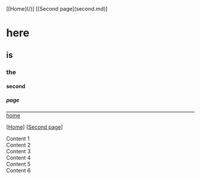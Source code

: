 <!DOCTYPE html>
<html>

<head>
<!-- bootstrap 3 -->
<link rel="stylesheet" href="//cdn.jsdelivr.net/npm/bootstrap-block-grid@latest/dist/bootstrap3-block-grid.min.css">
<!-- bootstrap 4 -->
<link rel="stylesheet" href="//cdn.jsdelivr.net/npm/bootstrap-block-grid@latest/dist/bootstrap4-block-grid.min.css">
</head>
<body>
[[Home](/)]
[[Second page](second.md)]

# here
## is
### the
#### second
##### page

<div style="border-top: 1px solid black">
  <span>
    <a href="/">home</a>
   </span>
</div>

[[Home](/)]
[[Second page](second.md)]

<div class="block-grid-xs-2 block-grid-sm-3 block-grid-md-4">
    <div>
        Content 1
    </div>
    <div>
        Content 2
    </div>
    <div>
        Content 3
    </div>
    <div>
        Content 4
    </div>
    <div>
        Content 5
    </div>
    <div>
        Content 6
    </div>
</div>
<body>
</html>
